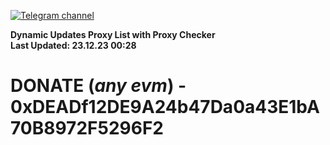[![Telegram channel](https://img.shields.io/endpoint?url=https://runkit.io/damiankrawczyk/telegram-badge/branches/master?url=https://t.me/n4z4v0d)](https://t.me/n4z4v0d) 

**Dynamic Updates Proxy List with Proxy Checker**  
**Last Updated: 23.12.23 00:28**

# DONATE (_any evm_) - 0xDEADf12DE9A24b47Da0a43E1bA70B8972F5296F2
